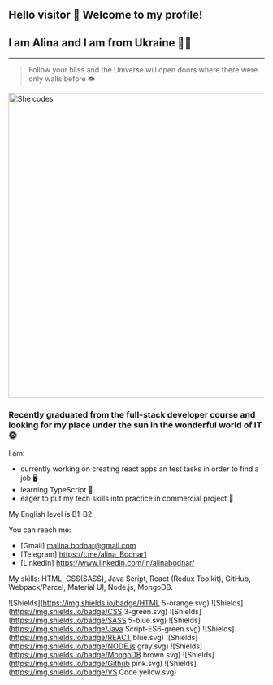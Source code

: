 ## Hello visitor 👋 Welcome to my profile!
## I am Alina and I am from Ukraine :yellow_heart::blue_heart:

---
> Follow your bliss and the Universe will open doors where there were only walls before :eye:


<picture>
 <img alt="She codes" src="https://www.gov.il/BlobFolder/generalpage/she-codes/he/populations-integration_hi-tech_pictures-she-codes.jpg" width="600">
</picture>


### Recently graduated from the full-stack developer course and looking for my place under the sun in the wonderful world of IT :sun_with_face:

I am:
- currently working on creating react apps an test tasks in order to find a job :desktop_computer:
- learning TypeScript :orange_book:
- eager to put my tech skills into practice in commercial project :handshake:

My English level is B1-B2.

 You can reach me: 
- [Gmail] malina.bodnar@gmail.com
- [Telegram] https://t.me/alina_Bodnar1
- [LinkedIn] https://www.linkedin.com/in/alinabodnar/


My skills: HTML, CSS(SASS), Java Script, React (Redux Toolkit), GitHub, Webpack/Parcel, Material UI, Node.js, MongoDB.

![Shields](https://img.shields.io/badge/HTML 5-orange.svg)
![Shields](https://img.shields.io/badge/CSS 3-green.svg)
![Shields](https://img.shields.io/badge/SASS 5-blue.svg)
![Shields](https://img.shields.io/badge/Java Script-ES6-green.svg)
![Shields](https://img.shields.io/badge/REACT blue.svg)
![Shields](https://img.shields.io/badge/NODE.js gray.svg)
![Shields](https://img.shields.io/badge/MongoDB brown.svg)
![Shields](https://img.shields.io/badge/Github pink.svg)
![Shields](https://img.shields.io/badge/VS Code yellow.svg)



